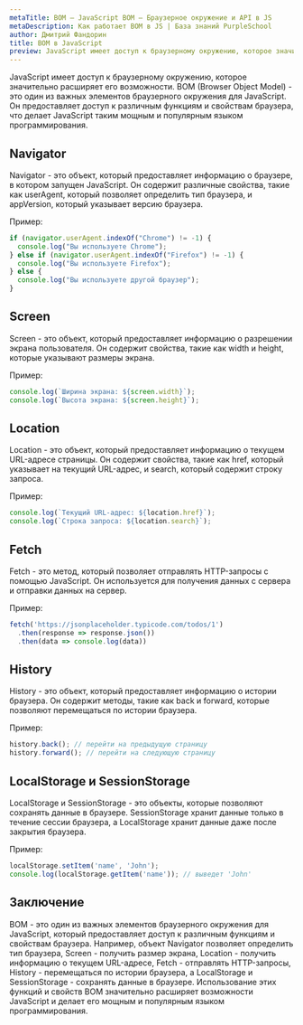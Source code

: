 ```yaml
---
metaTitle: BOM – JavaScript BOM – Браузерное окружение и API в JS
metaDescription: Как работает BOM в JS | База знаний PurpleSchool
author: Дмитрий Фандорин
title: BOM в JavaScript
preview: JavaScript имеет доступ к браузерному окружению, которое значительно расширяет его возможности...
---
```


JavaScript имеет доступ к браузерному окружению, которое значительно расширяет его возможности. BOM (Browser Object Model) - это один из важных элементов браузерного окружения для JavaScript. Он предоставляет доступ к различным функциям и свойствам браузера, что делает JavaScript таким мощным и популярным языком программирования.

## Navigator
Navigator - это объект, который предоставляет информацию о браузере, в котором запущен JavaScript. Он содержит различные свойства, такие как userAgent, который позволяет определить тип браузера, и appVersion, который указывает версию браузера. 

Пример:

```javascript
if (navigator.userAgent.indexOf("Chrome") != -1) {
  console.log("Вы используете Chrome");
} else if (navigator.userAgent.indexOf("Firefox") != -1) {
  console.log("Вы используете Firefox");
} else {
  console.log("Вы используете другой браузер");
}
```

## Screen
Screen - это объект, который предоставляет информацию о разрешении экрана пользователя. Он содержит свойства, такие как width и height, которые указывают размеры экрана. 

Пример:

```javascript
console.log(`Ширина экрана: ${screen.width}`);
console.log(`Высота экрана: ${screen.height}`);
```

## Location
Location - это объект, который предоставляет информацию о текущем URL-адресе страницы. Он содержит свойства, такие как href, который указывает на текущий URL-адрес, и search, который содержит строку запроса.

Пример:

```javascript
console.log(`Текущий URL-адрес: ${location.href}`);
console.log(`Строка запроса: ${location.search}`);
```

## Fetch
Fetch - это метод, который позволяет отправлять HTTP-запросы с помощью JavaScript. Он используется для получения данных с сервера и отправки данных на сервер. 

Пример:

```javascript
fetch('https://jsonplaceholder.typicode.com/todos/1')
  .then(response => response.json())
  .then(data => console.log(data))
```

## History
History - это объект, который предоставляет информацию о истории браузера. Он содержит методы, такие как back и forward, которые позволяют перемещаться по истории браузера.

Пример:

```javascript
history.back(); // перейти на предыдущую страницу
history.forward(); // перейти на следующую страницу
```

## LocalStorage и SessionStorage
LocalStorage и SessionStorage - это объекты, которые позволяют сохранять данные в браузере. SessionStorage хранит данные только в течение сессии браузера, а LocalStorage хранит данные даже после закрытия браузера.

Пример:

```javascript
localStorage.setItem('name', 'John');
console.log(localStorage.getItem('name')); // выведет 'John'
```

## Заключение
BOM - это один из важных элементов браузерного окружения для JavaScript, который предоставляет доступ к различным функциям и свойствам браузера. Например, объект Navigator позволяет определить тип браузера, Screen - получить размер экрана, Location - получить информацию о текущем URL-адресе, Fetch - отправлять HTTP-запросы, History - перемещаться по истории браузера, а LocalStorage и SessionStorage - сохранять данные в браузере. Использование этих функций и свойств BOM значительно расширяет возможности JavaScript и делает его мощным и популярным языком программирования.